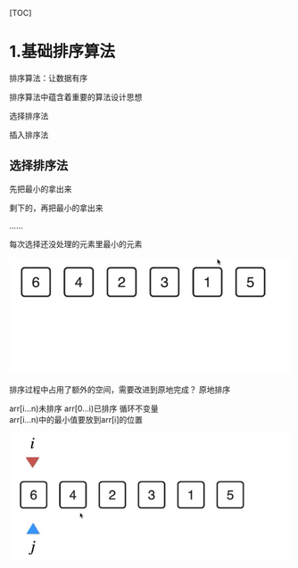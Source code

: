 [TOC]

# 1.基础排序算法

排序算法：让数据有序  

排序算法中蕴含着重要的算法设计思想   

选择排序法   

插入排序法   

## 选择排序法

先把最小的拿出来  

剩下的，再把最小的拿出来  

......

每次选择还没处理的元素里最小的元素



![01SelectionSort.gif](./03SelectionSortPics/01SelectionSort.gif)

排序过程中占用了额外的空间，需要改进到原地完成？ 原地排序    

arr[i...n)未排序   arr[0...i)已排序  循环不变量      
arr[i...n)中的最小值要放到arr[i]的位置    

![02SelectionSort.gif](./03SelectionSortPics/02SelectionSort.gif)







